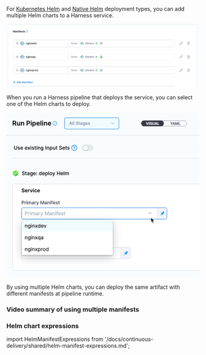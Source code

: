 For [Kubernetes Helm](/docs/continuous-delivery/deploy-srv-diff-platforms/helm/helm-cd-quickstart) and [Native Helm](/docs/continuous-delivery/deploy-srv-diff-platforms/helm/native-helm-quickstart) deployment types, you can add multiple Helm charts to a Harness service.

![picture 0](static/048f14a5e9803bcf519ecaa9f7c3aa83a7d81cf5468b6c4db2d51b3d22b5fc3e.png)

When you run a Harness pipeline that deploys the service, you can select one of the Helm charts to deploy.

![picture 1](static/b2e97e57801c4ece48c40bed8eb8465a6fb8de1dc58e09cd7fa144ba603cd3b8.png)

By using multiple Helm charts, you can deploy the same artifact with different manifests at pipeline runtime.

### Video summary of using multiple manifests

<!-- Video:
https://www.loom.com/share/6647b697e3e7447a9626f38a64b98cb9?sid=e39261e6-a678-404a-af59-6d6b3fc5a7cb-->
<DocVideo src="https://www.loom.com/share/6647b697e3e7447a9626f38a64b98cb9?sid=e39261e6-a678-404a-af59-6d6b3fc5a7cb" />

### Helm chart expressions

import HelmManifestExpressions from '/docs/continuous-delivery/shared/helm-manifest-expressions.md';

<HelmManifestExpressions name="helmexpressions" />
